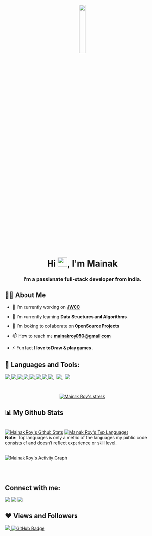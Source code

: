 <div align="center">
<a href="#"><img width="20%" height="auto"  src="https://blush.design/api/download?shareUri=WsjLf9BmSiEKo8m6&w=800&h=800&fm=png" height="175px"/></a>
</div>
<h1 align="center">Hi <img src="https://raw.githubusercontent.com/MartinHeinz/MartinHeinz/master/wave.gif" width="30px">, I'm Mainak</h1>
<h3 align="center">I'm a passionate full-stack developer from India.</h3>


## 🙋‍♂️ About Me

- 🔭 I’m currently working on **[JWOC](https://github.com/JGEC-Winter-of-Code)**

- 🌱 I’m currently learning **Data Structures and Algorithms.**

- 👯 I’m looking to collaborate on **OpenSource Projects**

- 📫 How to reach me **mainakroy050@gmail.com**

- ⚡ Fun fact **I love to Draw & play games .**

## 🚀 Languages and Tools:

<p align="left"> 
    <a href="https://www.java.com" target="_blank"> <img src="https://img.icons8.com/color/48/000000/java-coffee-cup-logo.png"/> </a>
    <a href="https://reactjs.org/" target="_blank"> <img src="https://img.icons8.com/color/48/000000/react-native.png"/> </a>
    <a href="https://developer.mozilla.org/en-US/docs/Web/JavaScript" target="_blank"> <img src="https://img.icons8.com/color/48/000000/javascript.png"/> </a> 
    <a href="https://www.w3.org/html/" target="_blank"> <img src="https://img.icons8.com/color/48/000000/html-5.png"/> </a> 
    <a href="https://www.w3schools.com/css/" target="_blank"> <img src="https://img.icons8.com/color/48/000000/css3.png"/> </a> 
    <a href="https://getbootstrap.com" target="_blank"> <img src="https://img.icons8.com/color/48/000000/bootstrap.png"/> </a> 
    <a href="https://www.python.org" target="_blank"> <img src="https://img.icons8.com/color/48/000000/python.png"/> </a> 
    <a style="padding-right:8px;" href="https://nodejs.org" target="_blank"> <img src="https://img.icons8.com/color/48/000000/nodejs.png"/> </a> 
    <a style="padding-right:8px;" href="https://www.mysql.com/" target="_blank"> <img src="https://img.icons8.com/fluent/50/000000/mysql-logo.png"/> </a>
    <a href="https://git-scm.com/" target="_blank"> <img src="https://img.icons8.com/color/48/000000/git.png"/> </a> 
  
   
   
</p>

<!-- [![React Badge](https://img.shields.io/badge/-React-61DBFB?style=for-the-badge&labelColor=black&logo=react&logoColor=61DBFB)](#)  [![Javascript Badge](https://img.shields.io/badge/-Javascript-F0DB4F?style=for-the-badge&labelColor=black&logo=javascript&logoColor=F0DB4F)](#) [![Typescript Badge](https://img.shields.io/badge/-Typescript-007acc?style=for-the-badge&labelColor=black&logo=typescript&logoColor=007acc)](#) [![Nodejs Badge](https://img.shields.io/badge/-Nodejs-3C873A?style=for-the-badge&labelColor=black&logo=node.js&logoColor=3C873A)](#) [![GraphQL Badge](https://img.shields.io/badge/-GraphQl-e535ab?style=for-the-badge&labelColor=black&logo=node.js&logoColor=e535ab)](#) -->
<br/>

<p align="center">
    <a href="https://github.com/Mainakroy050/github-readme-streak-stats">
        <img title="🔥 Get streak stats for your profile at git.io/streak-stats" alt="Mainak Roy's streak" src="https://github-readme-streak-stats.herokuapp.com/?user=Mainakroy050&theme=black-ice&hide_border=true&stroke=0000&background=060A0CD0"/>
    </a>
</p>

## 📊 My Github Stats

  <br/>
    <a href="https://github.com/Mainakroy050/github-readme-stats"><img alt="Mainak Roy's Github Stats" src="https://github-readme-stats.vercel.app/api?username=Mainakroy050&show_icons=true&count_private=true&theme=react&hide_border=true&bg_color=0D1117" /></a>
  <a href="https://github.com/Mainakroy050/github-readme-stats"><img alt="Mainak Roy's Top Languages" src="https://github-readme-stats.vercel.app/api/top-langs/?username=Mainakroy050&langs_count=8&count_private=true&layout=compact&theme=react&hide_border=true&bg_color=0D1117" /></a>
  <br/>
  <b>Note:</b> Top languages is only a metric of the languages my public code consists of and doesn't reflect experience or skill level.
<br/>
<br/>

<a href="https://github.com/Mainakroy050/github-readme-activity-graph"><img alt="Mainak Roy's Activity Graph" src="https://activity-graph.herokuapp.com/graph?username=Mainakroy050&bg_color=0D1117&color=5BCDEC&line=5BCDEC&point=FFFFFF&hide_border=true" /></a>

<br/>
<br/>

## Connect with me:
<p align="left">

<a href = "https://www.linkedin.com/in/mainak-roy-2b62b11a3/"><img src="https://img.icons8.com/fluent/48/000000/linkedin.png"/></a>
<a href = "https://twitter.com/i_m_mainakroy_"><img src="https://img.icons8.com/fluent/48/000000/twitter.png"/></a>
<a href = "https://www.instagram.com/mainakroy050/"><img src="https://img.icons8.com/fluent/48/000000/instagram-new.png"/></a>


</p>

## ❤ Views and Followers
<a href="https://github.com/Mainakroy050/github-profile-views-counter">
    <img src="https://komarev.com/ghpvc/?username=Mainakroy050">
</a>
<a href="https://github.com/Mainakroy050?tab=followers"><img src="https://img.shields.io/github/followers/Mainakroy050?label=Followers&style=social" alt="GitHub Badge"></a>
